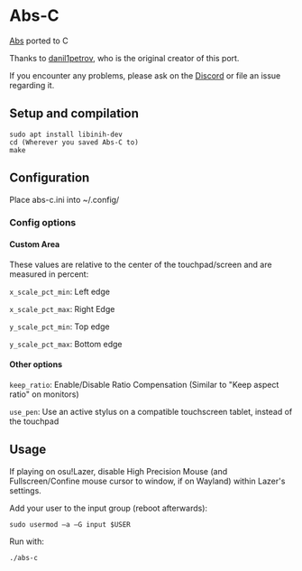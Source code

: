 # Abs-C
[Abs](https://github.com/sciboy12/Abs) ported to C

Thanks to [danil1petrov](https://github.com/danil1petrov), who is the original creator of this port.

If you encounter any problems, please ask on the [Discord](https://discord.gg/vKJfPyU) or file an issue regarding it.

## Setup and compilation
```
sudo apt install libinih-dev
cd (Wherever you saved Abs-C to)
make
```
## Configuration

Place abs-c.ini into ~/.config/

### Config options

#### Custom Area
These values are relative to the center of the touchpad/screen and are measured in percent:

`x_scale_pct_min`: Left edge

`x_scale_pct_max`: Right Edge

`y_scale_pct_min`: Top edge

`y_scale_pct_max`: Bottom edge


#### Other options
`keep_ratio`: Enable/Disable Ratio Compensation (Similar to "Keep aspect ratio" on monitors)

`use_pen`: Use an active stylus on a compatible touchscreen tablet, instead of the touchpad

## Usage

If playing on osu!Lazer, disable High Precision Mouse (and Fullscreen/Confine mouse cursor to window, if on Wayland) within Lazer's settings.

Add your user to the input group (reboot afterwards):

`sudo usermod –a –G input $USER`

Run with:
```
./abs-c
```
